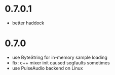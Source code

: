 # 0.7.0.1
- better haddock

# 0.7.0
- use ByteString for in-memory sample loading
- fix: c++ mixer init caused segfaults sometimes
- use PulseAudio backend on Linux
